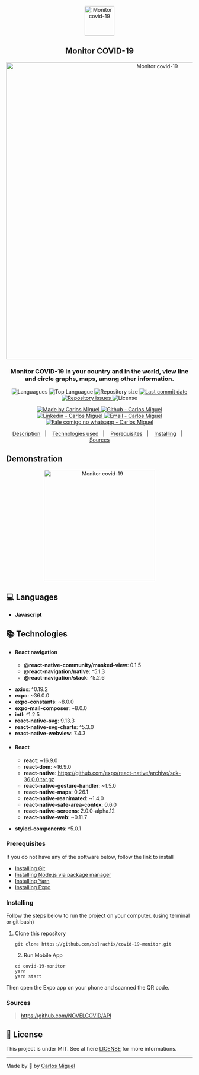 <p align="center">
	<img  alt="Monitor covid-19"  src="https://github.com/solrachix/covid-19-monitor/blob/master/assets/icon.png?raw=true"  width="80px" />
</p>
<h2 align="center">Monitor COVID-19</h2>
<p align="center">
	<img  alt="Monitor covid-19"  src="https://github.com/solrachix/covid-19-monitor/blob/master/assets/template.png?raw=true"  width="800px"/>
</p>


<h3 align="center" >
Monitor COVID-19 in your country and in the world, view line and circle graphs, maps, among other information.
</h3>

<p align="center">
  <img alt="Languagues" src="https://img.shields.io/github/languages/count/solrachix/covid-19-monitor">
  <img alt="Top Languague" src="https://img.shields.io/github/languages/top/solrachix/covid-19-monitor">
  <img alt="Repository size" src="https://img.shields.io/github/repo-size/solrachix/covid-19-monitor">
  <a href="https://github.com/solrachix/be-the-hero/commits/master">
    <img alt="Last commit date" src="https://img.shields.io/github/last-commit/solrachix/covid-19-monitor">
  </a>
   <a href="https://github.com/solrachix/covid-19-monitor/issues">
    <img alt="Repository issues" src="https://img.shields.io/github/issues/solrachix/covid-19-monitor">
  </a>
  <img alt="License" src="https://img.shields.io/github/license/solrachix/covid-19-monitor">
</p>
<p align="center">

  <a href="https://github.com/solrachix" target="_blank">
    <img alt="Made by Carlos Miguel" src="https://img.shields.io/badge/made%20by-Carlos_Miguel-informational">
  </a>
  <a href="https://github.com/solrachix" target="_blank" >
    <img alt="Github - Carlos Miguel" src="https://img.shields.io/badge/Github--%23F8952D?style=social&logo=github">
  </a>
  <a href="https://www.linkedin.com/in/carlos-miguel-380413197/" target="_blank" >
    <img alt="Linkedin - Carlos Miguel" src="https://img.shields.io/badge/Linkedin--%23F8952D?style=social&logo=linkedin">
  </a>
  <a href="mailto:carlos.miguel.oliveira.17@gmail.com" target="_blank" >
    <img alt="Email - Carlos Miguel" src="https://img.shields.io/badge/Email--%23F8952D?style=social&logo=gmail">
  </a>
  <a href="https://api.whatsapp.com/send?phone=5511969027401"
        target="_blank" >
    <img alt="Fale comigo no whatsapp - Carlos Miguel" src="https://img.shields.io/badge/Whatsapp--%23F8952D?style=social&logo=whatsapp">
  </a>

</p>

<p align="center">
  <a href="#description">Description</a>&nbsp;&nbsp;&nbsp;|&nbsp;&nbsp;&nbsp;
  <a href="#technologies-used">Technologies used</a>&nbsp;&nbsp;&nbsp;|&nbsp;&nbsp;&nbsp;
  <a href="#prerequisites">Prerequisites</a>&nbsp;&nbsp;&nbsp;|&nbsp;&nbsp;&nbsp;
  <a href="#installing">Installing</a>&nbsp;&nbsp;&nbsp;|&nbsp;&nbsp;&nbsp;
  <a href="#sources">Sources</a>
</p>

## Demonstration
<p align="center">
<img alt="Monitor covid-19" src="https://github.com/solrachix/covid-19-monitor/blob/master/assets/demonstration.gif?raw=true"  width="300px"/>
</p>

## :computer: Languages

- **Javascript**

## :books: Technologies
- #### React navigation
	* **@react-native-community/masked-view**: 0.1.5
	* **@react-navigation/native**:  ^5.1.3
	* **@react-navigation/stack**:  ^5.2.6
* **axio**s:  ^0.19.2
* **expo**:  ~36.0.0
* **expo-constants**:  ~8.0.0
* **expo-mail-composer**:  ~8.0.0
* **intl**:  ^1.2.5
* **react-native-svg**:  9.13.3
* **react-native-svg-charts**:  ^5.3.0
* **react-native-webview**:  7.4.3
- #### React
	* **react**:  ~16.9.0
	* **react-dom**:  ~16.9.0
	* **react-native**:  https://github.com/expo/react-native/archive/sdk-36.0.0.tar.gz
	* **react-native-gesture-handler**:  ~1.5.0
	* **react-native-maps**:  0.26.1
	* **react-native-reanimated**:  ~1.4.0
	* **react-native-safe-area-contex**:  0.6.0
	* **react-native-screens**:  2.0.0-alpha.12
	* **react-native-web**:  ~0.11.7
* **styled-components**:  ^5.0.1


### Prerequisites

If you do not have any of the software below, follow the link to install

- [Installing Git](https://git-scm.com/downloads)
- [Installing Node.js via package manager](https://nodejs.org/en/download/package-manager/)
- [Installing Yarn](https://yarnpkg.com/en/docs/install#debian-stable)
- [Installing Expo](https://facebook.github.io/react-native/docs/getting-started)

### Installing

Follow the steps below to run the project on your computer. (using terminal or git bash)

1. Clone this repository
	```
	git clone https://github.com/solrachix/covid-19-monitor.git
	```
	2. Run Mobile App
	```
	cd covid-19-monitor
	yarn
	yarn start
	```
Then open the Expo app on your phone and scanned the QR code.

### Sources
> https://github.com/NOVELCOVID/API

## :memo: License

This project is under MIT. See at here [LICENSE](/LICENSE) for more informations.

---

Made by :blue_heart: by [Carlos Miguel](https://github.com/solrachix)
